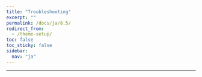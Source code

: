 ```yaml
---
title: "Troubleshooting"
excerpt: ""
permalink: /docs/ja/8.5/
redirect_from:
  - /theme-setup/
toc: false
toc_sticky: false
sidebar:
  nav: "ja"
---
```


---
